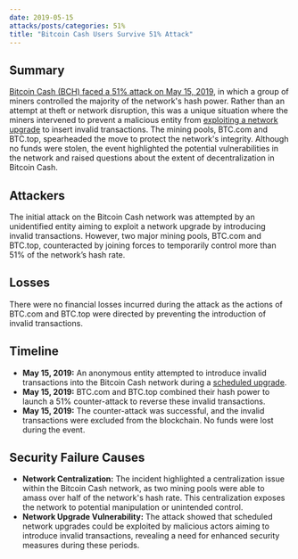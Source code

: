 ```yaml
---
date: 2019-05-15
attacks/posts/categories: 51%
title: "Bitcoin Cash Users Survive 51% Attack"
---
```


## Summary

[Bitcoin Cash (BCH) faced a 51% attack on May 15, 2019](https://www.coindesk.com/tech/2019/05/24/bitcoin-cash-miners-undo-attackers-transactions-with-51-attack/), in which a group of miners controlled the majority of the network's hash power. Rather than an attempt at theft or network disruption, this was a unique situation where the miners intervened to prevent a malicious entity from [exploiting a network upgrade](https://twitter.com/TheGuySwann/status/1131962447823278080) to insert invalid transactions. The mining pools, BTC.com and BTC.top, spearheaded the move to protect the network's integrity. Although no funds were stolen, the event highlighted the potential vulnerabilities in the network and raised questions about the extent of decentralization in Bitcoin Cash.

## Attackers

The initial attack on the Bitcoin Cash network was attempted by an unidentified entity aiming to exploit a network upgrade by introducing invalid transactions. However, two major mining pools, BTC.com and BTC.top, counteracted by joining forces to temporarily control more than 51% of the network’s hash rate.

## Losses

There were no financial losses incurred during the attack as the actions of BTC.com and BTC.top were directed by preventing the introduction of invalid transactions.

## Timeline

- **May 15, 2019:** An anonymous entity attempted to introduce invalid transactions into the Bitcoin Cash network during a [scheduled upgrade](https://github.com/bitcoincashorg/bitcoincash.org/blob/master/spec/2019-05-15-upgrade.md).
- **May 15, 2019:** BTC.com and BTC.top combined their hash power to launch a 51% counter-attack to reverse these invalid transactions.
- **May 15, 2019:** The counter-attack was successful, and the invalid transactions were excluded from the blockchain. No funds were lost during the event.

## Security Failure Causes

- **Network Centralization:** The incident highlighted a centralization issue within the Bitcoin Cash network, as two mining pools were able to amass over half of the network's hash rate. This centralization exposes the network to potential manipulation or unintended control.
- **Network Upgrade Vulnerability:** The attack showed that scheduled network upgrades could be exploited by malicious actors aiming to introduce invalid transactions, revealing a need for enhanced security measures during these periods.

